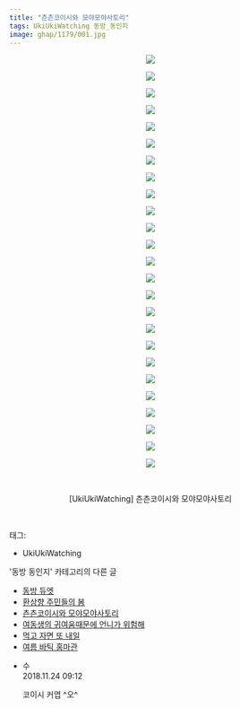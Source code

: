 ```yaml
---
title: "츤츤코이시와 모야모야사토리"
tags: UkiUkiWatching 동방_동인지
image: ghap/1179/001.jpg
---
```

<div class="article">
<p style="text-align: center; clear: none; float: none;"><img src="{{ site.nasurl }}/ghap/1179/001.jpg"/></p>
<p style="text-align: center; clear: none; float: none;"><img src="{{ site.nasurl }}/ghap/1179/002.jpg"/></p>
<p style="text-align: center; clear: none; float: none;"><img src="{{ site.nasurl }}/ghap/1179/003.jpg"/></p>
<p style="text-align: center; clear: none; float: none;"><img src="{{ site.nasurl }}/ghap/1179/004.jpg"/></p>
<p style="text-align: center; clear: none; float: none;"><img src="{{ site.nasurl }}/ghap/1179/005.jpg"/></p>
<p style="text-align: center; clear: none; float: none;"><img src="{{ site.nasurl }}/ghap/1179/006.jpg"/></p>
<p style="text-align: center; clear: none; float: none;"><img src="{{ site.nasurl }}/ghap/1179/007.jpg"/></p>
<p style="text-align: center; clear: none; float: none;"><img src="{{ site.nasurl }}/ghap/1179/008.jpg"/></p>
<p style="text-align: center; clear: none; float: none;"><img src="{{ site.nasurl }}/ghap/1179/009.jpg"/></p>
<p style="text-align: center; clear: none; float: none;"><img src="{{ site.nasurl }}/ghap/1179/010.jpg"/></p>
<p style="text-align: center; clear: none; float: none;"><img src="{{ site.nasurl }}/ghap/1179/011.jpg"/></p>
<p style="text-align: center; clear: none; float: none;"><img src="{{ site.nasurl }}/ghap/1179/012.jpg"/></p>
<p style="text-align: center; clear: none; float: none;"><img src="{{ site.nasurl }}/ghap/1179/013.jpg"/></p>
<p style="text-align: center; clear: none; float: none;"><img src="{{ site.nasurl }}/ghap/1179/014.jpg"/></p>
<p style="text-align: center; clear: none; float: none;"><img src="{{ site.nasurl }}/ghap/1179/015.jpg"/></p>
<p style="text-align: center; clear: none; float: none;"><img src="{{ site.nasurl }}/ghap/1179/016.jpg"/></p>
<p style="text-align: center; clear: none; float: none;"><img src="{{ site.nasurl }}/ghap/1179/017.jpg"/></p>
<p style="text-align: center; clear: none; float: none;"><img src="{{ site.nasurl }}/ghap/1179/018.jpg"/></p>
<p style="text-align: center; clear: none; float: none;"><img src="{{ site.nasurl }}/ghap/1179/019.jpg"/></p>
<p style="text-align: center; clear: none; float: none;"><img src="{{ site.nasurl }}/ghap/1179/020.jpg"/></p>
<p style="text-align: center; clear: none; float: none;"><img src="{{ site.nasurl }}/ghap/1179/021.jpg"/></p>
<p style="text-align: center; clear: none; float: none;"><img src="{{ site.nasurl }}/ghap/1179/022.jpg"/></p>
<p style="text-align: center; clear: none; float: none;"><img src="{{ site.nasurl }}/ghap/1179/023.jpg"/></p>
<p style="text-align: center; clear: none; float: none;"><img src="{{ site.nasurl }}/ghap/1179/024.jpg"/></p>
<p style="text-align: center; clear: none; float: none;"><img src="{{ site.nasurl }}/ghap/1179/025.jpg"/></p>
<p style="text-align: center; clear: none; float: none;"><br/></p>
<p style="text-align: center; clear: none; float: none;">[UkiUkiWatching] 츤츤코이시와 모야모야사토리</p>
<p><br/></p>
</div><div class="tagTrail">
<p>태그: </p>
<ul>
<li>UkiUkiWatching</li>
</ul>
</div><div class="another">
<p>'동방 동인지' 카테고리의 다른 글</p>
<ul>
<li><a href="/2016-07-28-ghap_1181">동방 듀엣</a></li>
<li><a href="/2016-07-28-ghap_1180">환상향 주민들의 봄</a></li>
<li><a href="/2016-07-28-ghap_1179">츤츤코이시와 모야모야사토리</a></li>
<li><a href="/2016-07-28-ghap_1178">여동생의 귀여움때문에 언니가 위험해</a></li>
<li><a href="/2016-07-28-ghap_1176">먹고 자면 또 내일</a></li>
<li><a href="/2016-07-28-ghap_1174">여름 바틱 홍마관</a></li>
</ul>
</div><div class="cb_module cb_fluid">
<div class="cb_wrt cb_profile">
<div class="comment">
<ul>
<li class="cb_thumb_off" id="comment15377735">
<div class="cb_comment_area">
<div class="cb_info_area">
<div class="cb_section">
<span class="cb_nick_name">수</span>
</div>
<div class="cb_section">
<span class="cb_date">2018.11.24 09:12 </span>
</div>
</div>
<div class="cb_dsc_comment">
<p class="cb_dsc">
											코이시 커엽 ^오^
										</p>
</div>
</div></li>
</ul>
</div>
</div><!-- commentList close -->
</div>